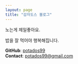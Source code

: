 ```yaml
---
layout: page
title: "감자도스 블로그"
---
```


노는게 제일좋아요.

밥을 잘 먹어야 행복해집니다.

**GitHub**: [potados99](https://github.com/potados99)    
**Contact**: <potados99@gmail.com>
